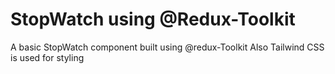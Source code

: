 # StopWatch using @Redux-Toolkit

A basic StopWatch component built using @redux-Toolkit
Also Tailwind CSS is used for styling

